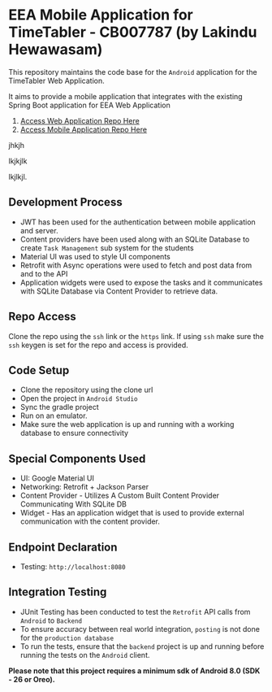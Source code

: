 # EEA Mobile Application for TimeTabler - CB007787 (by Lakindu Hewawasam)
This repository maintains the code base for the `Android` application for the TimeTabler Web Application. 

It aims to provide a mobile application that integrates with the existing Spring Boot application for EEA Web Application

1. [Access Web Application Repo Here](https://github.com/lakindu2002/EEA_CB007787)
2. [Access Mobile Application Repo Here](https://github.com/lakindu2002/EEA_CB007787_Mobile)

jhkjh







   lkjkjlk
   
   
   




lkjlkjl.
## Development Process 
- JWT has been used for the authentication between mobile application and server.
- Content providers have been used along with an SQLite Database to create `Task Management` sub system for the students 
- Material UI was used to style UI components 
- Retrofit with Async operations were used to fetch and post data from and to the API
- Application widgets were used to expose the tasks and it communicates with SQLite Database via Content Provider to retrieve data.

## Repo Access 

Clone the repo using the `ssh` link or the `https` link. If using `ssh` make sure the `ssh` keygen is set for the repo and access is provided. 

## Code Setup
- Clone the repository using the clone url
- Open the project in `Android Studio`
- Sync the gradle project
- Run on an emulator.
- Make sure the web application is up and running with a working database to ensure connectivity

## Special Components Used
- UI: Google Material UI
- Networking: Retrofit + Jackson Parser
- Content Provider - Utilizes A Custom Built Content Provider Communicating With SQLite DB
- Widget - Has an application widget that is used to provide external communication with the content provider.

## Endpoint Declaration 
- Testing: `http://localhost:8080`

## Integration Testing 
- JUnit Testing has been conducted to test the `Retrofit` API calls from  `Android` to `Backend`
- To ensure accuracy between real world integration, `posting` is not done for the `production database`
- To run the tests, ensure that the `backend` project is up and running before running the tests on the `Android` client.

**Please note that this project requires a minimum sdk of Android 8.0 (SDK - 26 or Oreo).**


